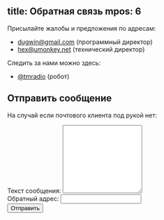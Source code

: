 title: Обратная связь
mpos: 6
---
Присылайте жалобы и предложения по адресам:

- [dugwin@gmail.com](mailto:dugwin@gmail.com) (программный директор)
- [hex@umonkey.net](mailto:hex@umonkey.net) (технический директор)

Следить за нами можно здесь:

- [@tmradio](http://twitter.com/tmradio) (робот)

## Отправить сообщение

На случай если почтового клиента под рукой нет:

<form id="feedback" method="post" action="https://dead-channel-news.appspot.com/feedback">
<input type="hidden" name="back" value="http://www.tmradio.net/"/>
<input type="hidden" name="site" value="tmradio.net"/>
<div>
<label for="feedback-text">Текст сообщения:</label>
<textarea id="feedback-text" class="text" rows="10" name="text"></textarea>
</div>
<div>
<label for="feedback-sender">Обратный адрес:</label>
<input id="feedback-sender" type="text" class="text" name="from"/>
</div>
<input type="submit" value="Отправить"/>
</form>
